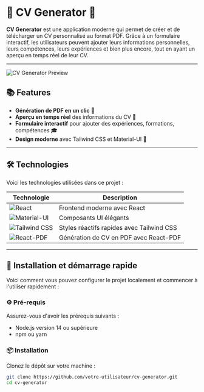 # 🎨 CV Generator 🚀

**CV Generator** est une application moderne qui permet de créer et de télécharger un CV personnalisé au format PDF. Grâce à un formulaire interactif, les utilisateurs peuvent ajouter leurs informations personnelles, leurs compétences, leurs expériences et bien plus encore, tout en ayant un aperçu en temps réel de leur CV.

---

![CV Generator Preview](https://placekitten.com/1000/400)

## 📚 Features

- **Génération de PDF en un clic** 📄
- **Aperçu en temps réel** des informations du CV 👀
- **Formulaire interactif** pour ajouter des expériences, formations, compétences 🎓
- **Design moderne** avec Tailwind CSS et Material-UI 🎨

---

## 🛠️ Technologies

Voici les technologies utilisées dans ce projet :

| Technologie | Description |
| ----------- | ----------- |
| ![React](https://img.shields.io/badge/React-61DAFB?style=for-the-badge&logo=react&logoColor=white) | Frontend moderne avec React |
| ![Material-UI](https://img.shields.io/badge/Material--UI-0081CB?style=for-the-badge&logo=mui&logoColor=white) | Composants UI élégants |
| ![Tailwind CSS](https://img.shields.io/badge/Tailwind_CSS-38B2AC?style=for-the-badge&logo=tailwind-css&logoColor=white) | Styles réactifs rapides avec Tailwind CSS |
| ![React-PDF](https://img.shields.io/badge/React--PDF-20232A?style=for-the-badge&logo=react&logoColor=white) | Génération de CV en PDF avec React-PDF |

---

## 🚀 Installation et démarrage rapide

Voici comment vous pouvez configurer le projet localement et commencer à l'utiliser rapidement :

### ⚙️ Pré-requis

Assurez-vous d'avoir les prérequis suivants :

- Node.js version 14 ou supérieure
- npm ou yarn

### 📦 Installation

Clonez le dépôt sur votre machine :

```bash
git clone https://github.com/votre-utilisateur/cv-generator.git
cd cv-generator
